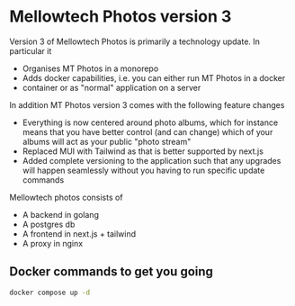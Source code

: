 # Mellowtech Photos version 3

Version 3 of Mellowtech Photos is primarily a technology update. In particular
it
- Organises MT Photos in a monorepo
- Adds docker capabilities, i.e. you can either run MT Photos in a docker
- container or as "normal" application on a server

In addition MT Photos version 3 comes with the following feature changes
- Everything is now centered around photo albums, which for instance means that you have
better control (and can change) which of your albums will act
as your public "photo stream"
- Replaced MUI with Tailwind as that is better supported by next.js
- Added complete versioning to the application such that any upgrades will happen seamlessly
without you having to run specific update commands

Mellowtech photos consists of

- A backend in golang
- A postgres db
- A frontend in next.js + tailwind
- A proxy in nginx

## Docker commands to get you going

```bash
docker compose up -d
```